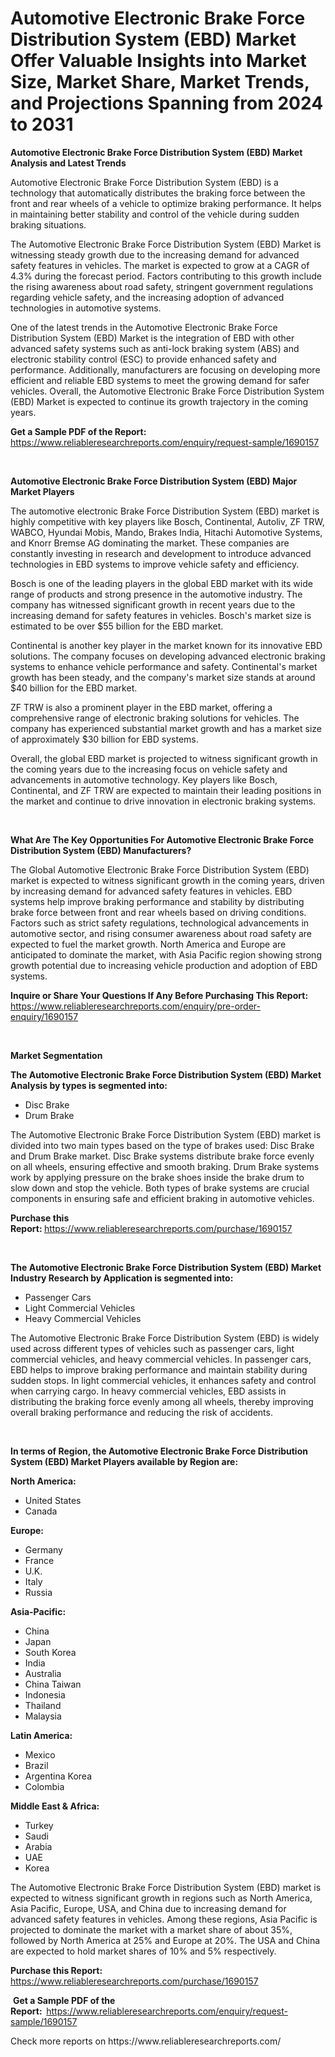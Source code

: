 <p><h1>Automotive Electronic Brake Force Distribution System (EBD) Market Offer Valuable Insights into Market Size, Market Share, Market Trends, and Projections Spanning from 2024 to 2031</h1></p><p><strong>Automotive Electronic Brake Force Distribution System (EBD) Market Analysis and Latest Trends</strong></p>
<p><p>Automotive Electronic Brake Force Distribution System (EBD) is a technology that automatically distributes the braking force between the front and rear wheels of a vehicle to optimize braking performance. It helps in maintaining better stability and control of the vehicle during sudden braking situations.</p><p>The Automotive Electronic Brake Force Distribution System (EBD) Market is witnessing steady growth due to the increasing demand for advanced safety features in vehicles. The market is expected to grow at a CAGR of 4.3% during the forecast period. Factors contributing to this growth include the rising awareness about road safety, stringent government regulations regarding vehicle safety, and the increasing adoption of advanced technologies in automotive systems.</p><p>One of the latest trends in the Automotive Electronic Brake Force Distribution System (EBD) Market is the integration of EBD with other advanced safety systems such as anti-lock braking system (ABS) and electronic stability control (ESC) to provide enhanced safety and performance. Additionally, manufacturers are focusing on developing more efficient and reliable EBD systems to meet the growing demand for safer vehicles. Overall, the Automotive Electronic Brake Force Distribution System (EBD) Market is expected to continue its growth trajectory in the coming years.</p></p>
<p><strong>Get a Sample PDF of the Report:&nbsp;</strong> <a href="https://www.reliableresearchreports.com/enquiry/request-sample/1690157">https://www.reliableresearchreports.com/enquiry/request-sample/1690157</a></p>
<p>&nbsp;</p>
<p><strong>Automotive Electronic Brake Force Distribution System (EBD) Major Market Players</strong></p>
<p><p>The automotive electronic Brake Force Distribution System (EBD) market is highly competitive with key players like Bosch, Continental, Autoliv, ZF TRW, WABCO, Hyundai Mobis, Mando, Brakes India, Hitachi Automotive Systems, and Knorr Bremse AG dominating the market. These companies are constantly investing in research and development to introduce advanced technologies in EBD systems to improve vehicle safety and efficiency.</p><p>Bosch is one of the leading players in the global EBD market with its wide range of products and strong presence in the automotive industry. The company has witnessed significant growth in recent years due to the increasing demand for safety features in vehicles. Bosch's market size is estimated to be over $55 billion for the EBD market.</p><p>Continental is another key player in the market known for its innovative EBD solutions. The company focuses on developing advanced electronic braking systems to enhance vehicle performance and safety. Continental's market growth has been steady, and the company's market size stands at around $40 billion for the EBD market.</p><p>ZF TRW is also a prominent player in the EBD market, offering a comprehensive range of electronic braking solutions for vehicles. The company has experienced substantial market growth and has a market size of approximately $30 billion for EBD systems.</p><p>Overall, the global EBD market is projected to witness significant growth in the coming years due to the increasing focus on vehicle safety and advancements in automotive technology. Key players like Bosch, Continental, and ZF TRW are expected to maintain their leading positions in the market and continue to drive innovation in electronic braking systems.</p></p>
<p>&nbsp;</p>
<p><strong>What Are The Key Opportunities For Automotive Electronic Brake Force Distribution System (EBD) Manufacturers?</strong></p>
<p><p>The Global Automotive Electronic Brake Force Distribution System (EBD) market is expected to witness significant growth in the coming years, driven by increasing demand for advanced safety features in vehicles. EBD systems help improve braking performance and stability by distributing brake force between front and rear wheels based on driving conditions. Factors such as strict safety regulations, technological advancements in automotive sector, and rising consumer awareness about road safety are expected to fuel the market growth. North America and Europe are anticipated to dominate the market, with Asia Pacific region showing strong growth potential due to increasing vehicle production and adoption of EBD systems.</p></p>
<p><strong>Inquire or Share Your Questions If Any Before Purchasing This Report:</strong> <a href="https://www.reliableresearchreports.com/enquiry/pre-order-enquiry/1690157">https://www.reliableresearchreports.com/enquiry/pre-order-enquiry/1690157</a></p>
<p>&nbsp;</p>
<p><strong>Market Segmentation</strong></p>
<p><strong>The Automotive Electronic Brake Force Distribution System (EBD) Market Analysis by types is segmented into:</strong></p>
<p><ul><li>Disc Brake</li><li>Drum Brake</li></ul></p>
<p><p>The Automotive Electronic Brake Force Distribution System (EBD) market is divided into two main types based on the type of brakes used: Disc Brake and Drum Brake market. Disc Brake systems distribute brake force evenly on all wheels, ensuring effective and smooth braking. Drum Brake systems work by applying pressure on the brake shoes inside the brake drum to slow down and stop the vehicle. Both types of brake systems are crucial components in ensuring safe and efficient braking in automotive vehicles.</p></p>
<p><strong>Purchase this Report:&nbsp;</strong><a href="https://www.reliableresearchreports.com/purchase/1690157">https://www.reliableresearchreports.com/purchase/1690157</a></p>
<p>&nbsp;</p>
<p><strong>The Automotive Electronic Brake Force Distribution System (EBD) Market Industry Research by Application is segmented into:</strong></p>
<p><ul><li>Passenger Cars</li><li>Light Commercial Vehicles</li><li>Heavy Commercial Vehicles</li></ul></p>
<p><p>The Automotive Electronic Brake Force Distribution System (EBD) is widely used across different types of vehicles such as passenger cars, light commercial vehicles, and heavy commercial vehicles. In passenger cars, EBD helps to improve braking performance and maintain stability during sudden stops. In light commercial vehicles, it enhances safety and control when carrying cargo. In heavy commercial vehicles, EBD assists in distributing the braking force evenly among all wheels, thereby improving overall braking performance and reducing the risk of accidents.</p></p>
<p>&nbsp;</p>
<p><strong>In terms of Region, the Automotive Electronic Brake Force Distribution System (EBD) Market Players available by Region are:</strong></p>
<p>
    <p> <strong> North America: </strong>
        <ul>
            <li>United States</li>
            <li>Canada</li>
        </ul>
        </p> 
    <p> <strong> Europe: </strong>
        <ul>
            <li>Germany</li>
            <li>France</li>
            <li>U.K.</li>
            <li>Italy</li>
            <li>Russia</li>
        </ul>
        </p> 
    <p> <strong> Asia-Pacific: </strong>
        <ul>
            <li>China</li>
            <li>Japan</li>
            <li>South Korea</li>
            <li>India</li>
            <li>Australia</li>
            <li>China Taiwan</li>
            <li>Indonesia</li>
            <li>Thailand</li>
            <li>Malaysia</li>
        </ul>
        </p> 
    <p> <strong> Latin America: </strong>
        <ul>
            <li>Mexico</li>
            <li>Brazil</li>
            <li>Argentina Korea</li>
            <li>Colombia</li>
        </ul>
        </p> 
    <p> <strong> Middle East & Africa: </strong>
        <ul>
            <li>Turkey</li>
            <li>Saudi</li>
            <li>Arabia</li>
            <li>UAE</li>
            <li>Korea</li>
        </ul>
    </p>
    </p>
<p><p>The Automotive Electronic Brake Force Distribution System (EBD) market is expected to witness significant growth in regions such as North America, Asia Pacific, Europe, USA, and China due to increasing demand for advanced safety features in vehicles. Among these regions, Asia Pacific is projected to dominate the market with a market share of about 35%, followed by North America at 25% and Europe at 20%. The USA and China are expected to hold market shares of 10% and 5% respectively.</p></p>
<p><strong>Purchase this Report: </strong><a href="https://www.reliableresearchreports.com/purchase/1690157">https://www.reliableresearchreports.com/purchase/1690157</a></p>
<p>&nbsp;<strong>Get a Sample PDF of the Report:&nbsp;&nbsp;</strong><a href="https://www.reliableresearchreports.com/enquiry/request-sample/1690157">https://www.reliableresearchreports.com/enquiry/request-sample/1690157</a></p>
<p><strong></strong></p>
<p>Check more reports on https://www.reliableresearchreports.com/</p>